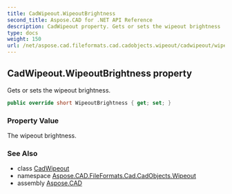 ```yaml
---
title: CadWipeout.WipeoutBrightness
second_title: Aspose.CAD for .NET API Reference
description: CadWipeout property. Gets or sets the wipeout brightness
type: docs
weight: 150
url: /net/aspose.cad.fileformats.cad.cadobjects.wipeout/cadwipeout/wipeoutbrightness/
---
```

## CadWipeout.WipeoutBrightness property

Gets or sets the wipeout brightness.

```csharp
public override short WipeoutBrightness { get; set; }
```

### Property Value

The wipeout brightness.

### See Also

* class [CadWipeout](../)
* namespace [Aspose.CAD.FileFormats.Cad.CadObjects.Wipeout](../../cadwipeout/)
* assembly [Aspose.CAD](../../../)


